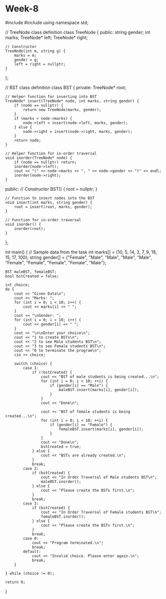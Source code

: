 # Week-8
#include <iostream>
#include <string>
using namespace std;

// TreeNode class definition
class TreeNode {
public:
    string gender;
    int marks;
    TreeNode* left;
    TreeNode* right;

    // Constructor
    TreeNode(int m, string g) {
        marks = m;
        gender = g;
        left = right = nullptr;
    }
};

// BST class definition
class BST {
private:
    TreeNode* root;

    // Helper function for inserting into BST
    TreeNode* insert(TreeNode* node, int marks, string gender) {
        if (node == nullptr) {
            return new TreeNode(marks, gender);
        }
        if (marks < node->marks) {
            node->left = insert(node->left, marks, gender);
        } else {
            node->right = insert(node->right, marks, gender);
        }
        return node;
    }

    // Helper function for in-order traversal
    void inorder(TreeNode* node) {
        if (node == nullptr) return;
        inorder(node->left);
        cout << "(" << node->marks << ", " << node->gender << ")" << endl;
        inorder(node->right);
    }

public:
    // Constructor
    BST() {
        root = nullptr;
    }

    // Function to insert nodes into the BST
    void insert(int marks, string gender) {
        root = insert(root, marks, gender);
    }

    // Function for in-order traversal
    void inorder() {
        inorder(root);
    }
};

int main() {
    // Sample data from the task
    int marks[] = {10, 5, 14, 3, 7, 9, 18, 15, 17, 100};
    string gender[] = {"Female", "Male", "Male", "Male", "Male", "Female", "Female", "Female", "Female", "Male"};

    BST maleBST, femaleBST;
    bool bstCreated = false;

    int choice;
    do {
        cout << "Given Data\n";
        cout << "Marks: ";
        for (int i = 0; i < 10; i++) {
            cout << marks[i] << " ";
        }
        cout << "\nGender: ";
        for (int i = 0; i < 10; i++) {
            cout << gender[i] << " ";
        }
        cout << "\n\nEnter your choice\n";
        cout << "1 to create BSTs\n";
        cout << "2 to see Male students BST\n";
        cout << "3 to see Female students BST\n";
        cout << "0 to terminate the program\n";
        cin >> choice;

        switch (choice) {
            case 1:
                if (!bstCreated) {
                    cout << "BST of male students is being created...\n";
                    for (int i = 0; i < 10; ++i) {
                        if (gender[i] == "Male") {
                            maleBST.insert(marks[i], gender[i]);
                        }
                    }
                    cout << "Done\n";

                    cout << "BST of female students is being created...\n";
                    for (int i = 0; i < 10; ++i) {
                        if (gender[i] == "Female") {
                            femaleBST.insert(marks[i], gender[i]);
                        }
                    }
                    cout << "Done\n";
                    bstCreated = true;
                } else {
                    cout << "BSTs are already created.\n";
                }
                break;
            case 2:
                if (bstCreated) {
                    cout << "In Order Traversal of Male students BST\n";
                    maleBST.inorder();
                } else {
                    cout << "Please create the BSTs first.\n";
                }
                break;
            case 3:
                if (bstCreated) {
                    cout << "In Order Traversal of Female students BST\n";
                    femaleBST.inorder();
                } else {
                    cout << "Please create the BSTs first.\n";
                }
                break;
            case 0:
                cout << "Program terminated.\n";
                break;
            default:
                cout << "Invalid choice. Please enter again.\n";
                break;
        }

    } while (choice != 0);

    return 0;
}
